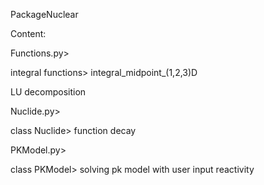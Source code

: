 PackageNuclear

Content:

Functions.py>

integral functions> integral_midpoint_(1,2,3)D

LU decomposition

Nuclide.py>

class Nuclide> function decay

PKModel.py>

class PKModel> solving pk model with user input reactivity